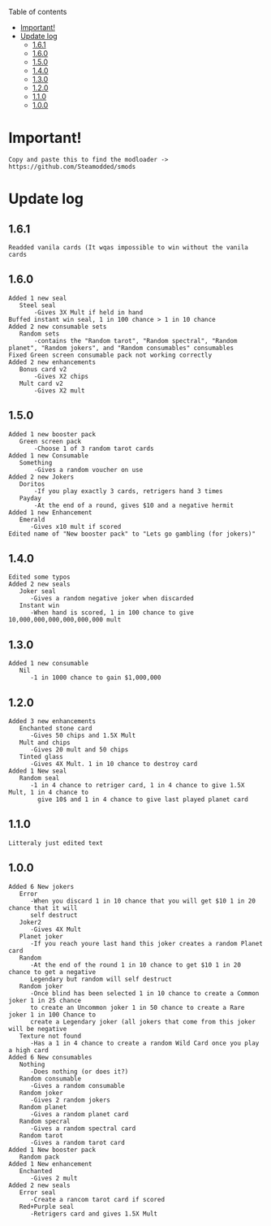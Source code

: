 Table of contents

- [Important!](#Important!)
- [Update log](#update-log)
  - [1.6.1](#1.6.1)
  - [1.6.0](#1.6.0)
  - [1.5.0](#1.5.0)
  - [1.4.0](#1.4.0)
  - [1.3.0](#1.3.0)
  - [1.2.0](#1.2.0)
  - [1.1.0](#1.1.0)
  - [1.0.0](#1.0.0)

# Important!

    Copy and paste this to find the modloader -> https://github.com/Steamodded/smods

# Update log

  ## 1.6.1

    Readded vanila cards (It wqas impossible to win without the vanila cards

  ## 1.6.0

    Added 1 new seal
       Steel seal
           -Gives 3X Mult if held in hand
    Buffed instant win seal, 1 in 100 chance > 1 in 10 chance
    Added 2 new consumable sets
       Random sets
           -contains the "Random tarot", "Random spectral", "Random planet", "Random jokers", and "Random consumables" consumables
    Fixed Green screen consumable pack not working correctly
    Added 2 new enhancements
       Bonus card v2
           -Gives X2 chips
       Mult card v2
           -Gives X2 mult

  ## 1.5.0

    Added 1 new booster pack
       Green screen pack
           -Choose 1 of 3 random tarot cards
    Added 1 new Consumable
       Something
           -Gives a random voucher on use
    Added 2 new Jokers
       Doritos
           -If you play exactly 3 cards, retrigers hand 3 times
       Payday
           -At the end of a round, gives $10 and a negative hermit
    Added 1 new Enhancement
       Emerald
          -Gives x10 mult if scored
    Edited name of "New booster pack" to "Lets go gambling (for jokers)"

  ## 1.4.0

    Edited some typos
    Added 2 new seals
       Joker seal
          -Gives a random negative joker when discarded
       Instant win
          -When hand is scored, 1 in 100 chance to give 10,000,000,000,000,000,000 mult

  ## 1.3.0

    Added 1 new consumable
       Nil
          -1 in 1000 chance to gain $1,000,000
  
  ## 1.2.0

    Added 3 new enhancements
       Enchanted stone card
          -Gives 50 chips and 1.5X Mult
       Mult and chips
          -Gives 20 mult and 50 chips
       Tinted glass
          -Gives 4X Mult. 1 in 10 chance to destroy card
    Added 1 New seal
       Random seal
          -1 in 4 chance to retriger card, 1 in 4 chance to give 1.5X Mult, 1 in 4 chance to
            give 10$ and 1 in 4 chance to give last played planet card
  
  ## 1.1.0

    Litteraly just edited text
  
  ## 1.0.0
  
    Added 6 New jokers
       Error
          -When you discard 1 in 10 chance that you will get $10 1 in 20 chance that it will 
          self destruct
       Joker2
          -Gives 4X Mult
       Planet joker
          -If you reach youre last hand this joker creates a random Planet card
       Random
          -At the end of the round 1 in 10 chance to get $10 1 in 20 chance to get a negative
          Legendary but random will self destruct
       Random joker
          -Once blind has been selected 1 in 10 chance to create a Common joker 1 in 25 chance
          to create an Uncommon joker 1 in 50 chance to create a Rare joker 1 in 100 Chance to
          create a Legendary joker (all jokers that come from this joker will be negative
       Texture not found
          -Has a 1 in 4 chance to create a random Wild Card once you play a high card
    Added 6 New consumables
       Nothing
          -Does nothing (or does it?)
       Random consumable
          -Gives a random consumable
       Random joker
          -Gives 2 random jokers
       Random planet
          -Gives a random planet card
       Random specral
          -Gives a random spectral card
       Random tarot
          -Gives a random tarot card
    Added 1 New booster pack
       Random pack
    Added 1 New enhancement
       Enchanted
          -Gives 2 mult
    Added 2 new seals
       Error seal
          -Create a rancom tarot card if scored
       Red+Purple seal
          -Retrigers card and gives 1.5X Mult
